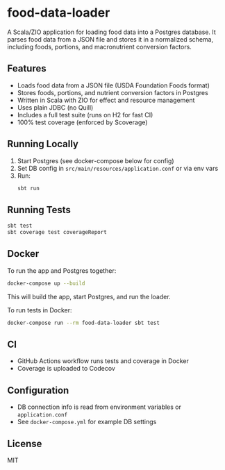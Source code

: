 # food-data-loader

A Scala/ZIO application for loading food data into a Postgres database. It parses food data from a JSON file and stores it in a normalized schema, including foods, portions, and macronutrient conversion factors.

## Features
- Loads food data from a JSON file (USDA Foundation Foods format)
- Stores foods, portions, and nutrient conversion factors in Postgres
- Written in Scala with ZIO for effect and resource management
- Uses plain JDBC (no Quill)
- Includes a full test suite (runs on H2 for fast CI)
- 100% test coverage (enforced by Scoverage)

## Running Locally

1. Start Postgres (see docker-compose below for config)
2. Set DB config in `src/main/resources/application.conf` or via env vars
3. Run:
   ```sh
   sbt run
   ```

## Running Tests

```sh
sbt test
sbt coverage test coverageReport
```

## Docker

To run the app and Postgres together:

```sh
docker-compose up --build
```

This will build the app, start Postgres, and run the loader.

To run tests in Docker:

```sh
docker-compose run --rm food-data-loader sbt test
```

## CI

- GitHub Actions workflow runs tests and coverage in Docker
- Coverage is uploaded to Codecov

## Configuration

- DB connection info is read from environment variables or `application.conf`
- See `docker-compose.yml` for example DB settings

## License

MIT 